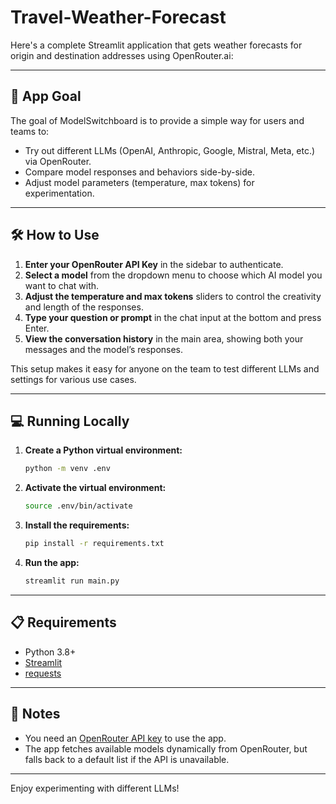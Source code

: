 # Travel-Weather-Forecast
Here's a complete Streamlit application that gets weather forecasts for origin and destination addresses using OpenRouter.ai:

---

## 🚀 App Goal

The goal of ModelSwitchboard is to provide a simple way for users and teams to:
- Try out different LLMs (OpenAI, Anthropic, Google, Mistral, Meta, etc.) via OpenRouter.
- Compare model responses and behaviors side-by-side.
- Adjust model parameters (temperature, max tokens) for experimentation.

---

## 🛠️ How to Use

1. **Enter your OpenRouter API Key** in the sidebar to authenticate.
2. **Select a model** from the dropdown menu to choose which AI model you want to chat with.
3. **Adjust the temperature and max tokens** sliders to control the creativity and length of the responses.
4. **Type your question or prompt** in the chat input at the bottom and press Enter.
5. **View the conversation history** in the main area, showing both your messages and the model’s responses.

This setup makes it easy for anyone on the team to test different LLMs and settings for various use cases.

---

## 💻 Running Locally

1. **Create a Python virtual environment:**
    ```bash
    python -m venv .env
    ```

2. **Activate the virtual environment:**
    ```bash
    source .env/bin/activate
    ```

3. **Install the requirements:**
    ```bash
    pip install -r requirements.txt
    ```

4. **Run the app:**
    ```bash
    streamlit run main.py
    ```

---

## 📋 Requirements

- Python 3.8+
- [Streamlit](https://streamlit.io/)
- [requests](https://pypi.org/project/requests/)

---

## 📝 Notes

- You need an [OpenRouter API key](https://openrouter.ai/) to use the app.
- The app fetches available models dynamically from OpenRouter, but falls back to a default list if the API is unavailable.

---

Enjoy experimenting with different LLMs!